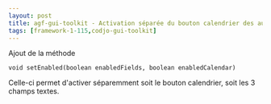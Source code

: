 ```yaml
---
layout: post
title: agf-gui-toolkit - Activation séparée du bouton calendrier des autres champs du composant DateField
tags: [framework-1-115,codjo-gui-toolkit]
---
```

Ajout de la méthode
```
void setEnabled(boolean enabledFields, boolean enabledCalendar)
```

Celle-ci permet d'activer séparemment soit le bouton calendrier, soit les 3 champs textes. 